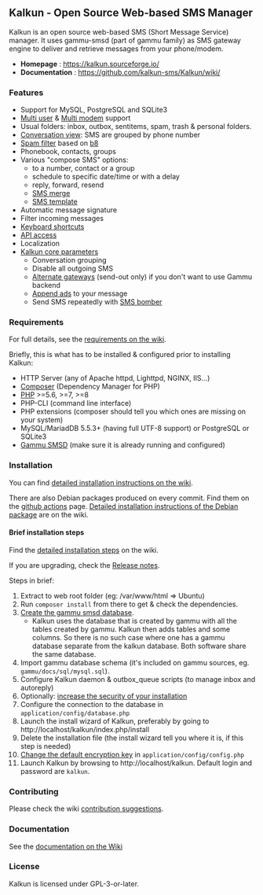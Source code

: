 ## Kalkun - Open Source Web-based SMS Manager
Kalkun is an open source web-based SMS (Short Message Service) manager. It uses gammu-smsd (part of gammu family) as SMS gateway engine to deliver and retrieve messages from your phone/modem.

* **Homepage** : https://kalkun.sourceforge.io/
* **Documentation** : https://github.com/kalkun-sms/Kalkun/wiki/

### Features
* Support for MySQL, PostgreSQL and SQLite3
* [Multi user](https://github.com/kalkun-sms/Kalkun/wiki/Multi-user) & [Multi modem](https://github.com/kalkun-sms/Kalkun/wiki/Multi-modem) support
* Usual folders: inbox, outbox, sentitems, spam, trash & personal folders.
* [Conversation view](https://github.com/kalkun-sms/Kalkun/wiki/Conversation): SMS are grouped by phone number
* [Spam filter](https://github.com/kalkun-sms/Kalkun/wiki/Spam-filter) based on [b8](https://nasauber.de/opensource/b8/)
* Phonebook, contacts, groups
* Various "compose SMS" options:
    - to a number, contact or a group
    - schedule to specific date/time or with a delay
    - reply, forward, resend
    - [SMS merge](https://github.com/kalkun-sms/Kalkun/wiki/SMS-merge)
    - [SMS template](https://github.com/kalkun-sms/Kalkun/wiki/SMS-template)
* Automatic message signature
* Filter incoming messages
* [Keyboard shortcuts](https://github.com/kalkun-sms/Kalkun/wiki/Keyboard-shortcuts)
* [API access](https://github.com/kalkun-sms/Kalkun/wiki/API)
* Localization
* [Kalkun core parameters](https://github.com/kalkun-sms/Kalkun/wiki/Configuration)
    - Conversation grouping
    - Disable all outgoing SMS
    - [Alternate gateways](https://github.com/kalkun-sms/Kalkun/wiki/Alternate-gateways) (send-out only) if you don't want to use Gammu backend
    - [Append ads](https://github.com/kalkun-sms/Kalkun/wiki/SMS-ads) to your message
    - Send SMS repeatedly with [SMS bomber](https://github.com/kalkun-sms/Kalkun/wiki/SMS-bomber)

### Requirements
For full details, see the [requirements on the wiki](https://github.com/kalkun-sms/Kalkun/wiki/Requirements).

Briefly, this is what has to be installed & configured prior to installing Kalkun:
* HTTP Server (any of Apache httpd, Lighttpd, NGINX, IIS...)
* [Composer](https://getcomposer.org/) (Dependency Manager for PHP)
* [PHP](https://www.php.net) >=5.6, >=7, >=8
* PHP-CLI (command line interface)
* PHP extensions (composer should tell you which ones are missing on your system)
* MySQL/MariadDB 5.5.3+ (having full UTF-8 support) or PostgreSQL or SQLite3
* [Gammu SMSD](https://wammu.eu/smsd/) (make sure it is already running and configured)

### Installation
You can find [detailed installation instructions on the wiki](https://github.com/kalkun-sms/Kalkun/wiki/Installation).

There are also Debian packages produced on every commit. Find them on the [github actions](https://github.com/kalkun-sms/Kalkun/actions?query=workflow%3APackaging++) page. [Detailed installation instructions of the Debian package](https://github.com/kalkun-sms/Kalkun/wiki/Installation#Debian-and-related) are on the wiki.

#### Brief installation steps
Find the [detailed installation steps](https://github.com/kalkun-sms/Kalkun/wiki/Installation) on the wiki.

If you are upgrading, check the [Release notes](https://github.com/kalkun-sms/Kalkun/wiki/Release-notes).

Steps in brief:
1. Extract to web root folder (eg: /var/www/html => Ubuntu)
1. Run `composer install` from there to get & check the dependencies.
1. [Create the gammu smsd database](https://github.com/kalkun-sms/Kalkun/wiki/Setup-Gammu-SMSD-DB).
    - Kalkun uses the database that is created by gammu with all the tables created by gammu. Kalkun then adds tables and some columns. So there is no such case where one has a gammu database separate from the kalkun database. Both software share the same database.
1. Import gammu database schema (it's included on gammu sources, eg. `gammu/docs/sql/mysql.sql`).
1. Configure Kalkun daemon & outbox_queue scripts (to manage inbox and autoreply)
1. Optionally: [increase the security of your installation](https://github.com/kalkun-sms/Kalkun/wiki/Making-Kalkun-more-secure)
1. Configure the connection to the database in `application/config/database.php`
1. Launch the install wizard of Kalkun, preferably by going to http://localhost/kalkun/index.php/install
1. Delete the installation file (the install wizard tell you where it is, if this step is needed)
1. [Change the default encryption key](https://github.com/kalkun-sms/Kalkun/wiki/Installation#change-the-default-encryption-key) in `application/config/config.php`
1. Launch Kalkun by browsing to http://localhost/kalkun. Default login and password are `kalkun`.

### Contributing
Please check the wiki [contribution suggestions](https://github.com/kalkun-sms/Kalkun/wiki/Contributing).

### Documentation
See the [documentation on the Wiki](https://github.com/kalkun-sms/Kalkun/wiki)

### License
Kalkun is licensed under GPL-3-or-later.
